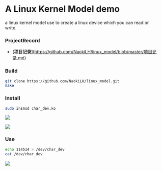 # A Linux Kernel Model demo

a linux kernel model use to create a linux device which you can read or write.

### ProjectRecord
- **[项目记录]**(https://github.com/NaokiLH/linux_model/blob/master/项目记录.md)
### Build

```sh
git clone https://github.com/NaokiLH/linux_model.git
make
```

### Install

```sh
sudo insmod char_dev.ko
```

![](https://files.catbox.moe/faq2jm.png)

![](https://files.catbox.moe/4x8fga.png)

### Use

```sh
echo 114514 > /dev/char_dev
cat /dev/char_dev 
```

![](https://files.catbox.moe/g98al8.png)

